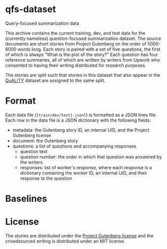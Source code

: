 # qfs-dataset
Query-focused summarization data

This archive contains the current training, dev, and test data for the (currently nameless) question-focused summarization dataset.
The source documents are short stories from Project Gutenberg on the order of 5000-6000 words long.
Each story is paired with a set of five questions, the first of which is always "What is the plot of the story?"
Each question has four reference summaries, all of which are written by writers from Upwork who consented to having their writing distributed for research purposes.

The stories are split such that stories in this dataset that also appear in the [QuALITY](https://arxiv.org/abs/2112.08608) dataset are assigned to the same split.

# Format

Each data file (`{train/dev/test}.jsonl`) is formatted as a JSON lines file.
Each row in the data file is a JSON dictionary with the following fields:
* metadata: the Gutenberg story ID, an internal UID, and the Project Gutenberg license
* document: the Gutenberg story
* questions: a list of questions and accompanying responses
    * question text
    * question number: the order in which that question was answered by the writers
    * responses: list of worker's response, where each response is a dictionary containing the worker ID, an internal UID, and their response to the question

# Baselines

# License

The stories are distributed under the [Project Gutenberg license](https://www.gutenberg.org/policy/license.html) and the crowdsourced writing is distributed under an MIT license.
